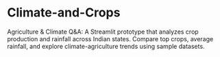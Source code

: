 # Climate-and-Crops
Agriculture &amp; Climate Q&amp;A: A Streamlit prototype that analyzes crop production and rainfall across Indian states. Compare top crops, average rainfall, and explore climate-agriculture trends using sample datasets.
